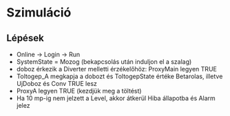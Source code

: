 # Szimuláció

## Lépések
 - Online -> Login -> Run
 - SystemState = Mozog (bekapcsolás után induljon el a szalag)
 - doboz érkezik a Diverter melletti érzékelőhöz: ProxyMain legyen TRUE
 - Toltogep_A megkapja a dobozt és ToltogepState értéke Betarolas, illetve UjDoboz és Conv TRUE lesz
 - ProxyA legyen TRUE (kezdjük meg a töltést)
 - Ha 10 mp-ig nem jelzett a Level, akkor átkerül Hiba állapotba és Alarm jelez
